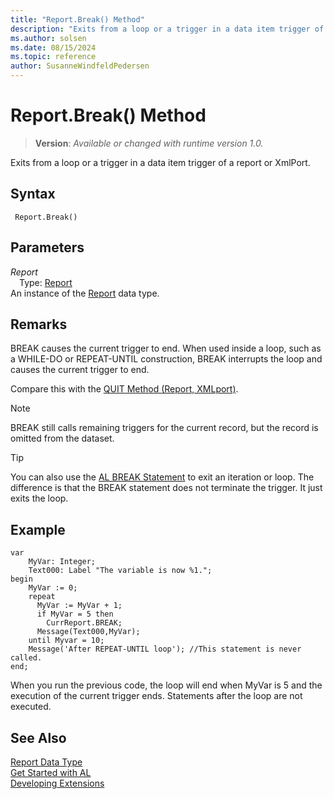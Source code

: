 ```yaml
---
title: "Report.Break() Method"
description: "Exits from a loop or a trigger in a data item trigger of a report or XmlPort."
ms.author: solsen
ms.date: 08/15/2024
ms.topic: reference
author: SusanneWindfeldPedersen
---
```

[//]: # (START>DO_NOT_EDIT)
[//]: # (IMPORTANT:Do not edit any of the content between here and the END>DO_NOT_EDIT.)
[//]: # (Any modifications should be made in the .xml files in the ModernDev repo.)
# Report.Break() Method
> **Version**: _Available or changed with runtime version 1.0._

Exits from a loop or a trigger in a data item trigger of a report or XmlPort.


## Syntax
```AL
 Report.Break()
```
## Parameters
*Report*  
&emsp;Type: [Report](report-data-type.md)  
An instance of the [Report](report-data-type.md) data type.  


[//]: # (IMPORTANT: END>DO_NOT_EDIT)

## Remarks  
 BREAK causes the current trigger to end. When used inside a loop, such as a WHILE-DO or REPEAT-UNTIL construction, BREAK interrupts the loop and causes the current trigger to end.  

 Compare this with the [QUIT Method \(Report, XMLport\)](../report/reportinstance-quit-method.md).  

> [!NOTE]
> BREAK still calls remaining triggers for the current record, but the record is omitted from the dataset.

> [!TIP]  
> You can also use the [AL BREAK Statement](../../devenv-al-control-statements.md) to exit an iteration or loop. The difference is that the BREAK statement does not terminate the trigger. It just exits the loop.  

## Example  

```al
var
    MyVar: Integer;
    Text000: Label "The variable is now %1.";
begin
    MyVar := 0;  
    repeat  
      MyVar := MyVar + 1;  
      if MyVar = 5 then  
        CurrReport.BREAK;  
      Message(Text000,MyVar);  
    until Myvar = 10;  
    Message('After REPEAT-UNTIL loop'); //This statement is never called.  
end;
```  

 When you run the previous code, the loop will end when MyVar is 5 and the execution of the current trigger ends. Statements after the loop are not executed. 

## See Also
[Report Data Type](report-data-type.md)  
[Get Started with AL](../../devenv-get-started.md)  
[Developing Extensions](../../devenv-dev-overview.md)
